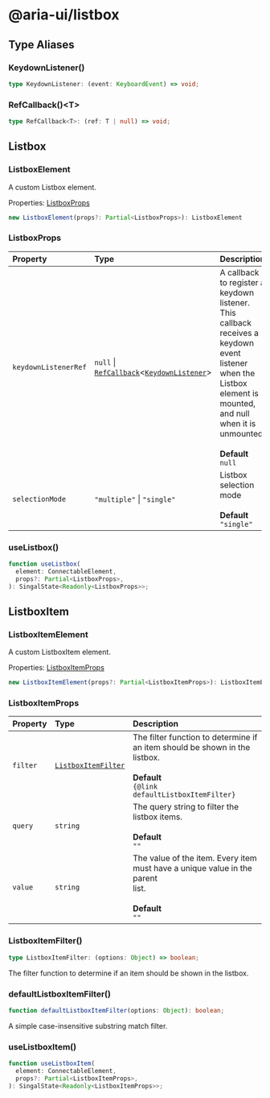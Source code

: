 # @aria-ui/listbox

## Type Aliases

### KeydownListener()

```ts
type KeydownListener: (event: KeyboardEvent) => void;
```

### RefCallback()\<T\>

```ts
type RefCallback<T>: (ref: T | null) => void;
```

## Listbox

### ListboxElement

A custom Listbox element.

Properties: [ListboxProps](README.md#listboxprops)

```ts
new ListboxElement(props?: Partial<ListboxProps>): ListboxElement
```

### ListboxProps

| Property | Type | Description |
| :-- | :-- | :-- |
| `keydownListenerRef` | `null` \| [`RefCallback`](README.md#refcallbackt)\<[`KeydownListener`](README.md#keydownlistener)\> | A callback to register a keydown listener. This callback receives a keydown<br />event listener when the Listbox element is mounted, and null when it is<br />unmounted.<br /><br />**Default**<br />`null` |
| `selectionMode` | `"multiple"` \| `"single"` | Listbox selection mode<br /><br />**Default**<br />`"single"` |

### useListbox()

```ts
function useListbox(
  element: ConnectableElement,
  props?: Partial<ListboxProps>,
): SingalState<Readonly<ListboxProps>>;
```

## ListboxItem

### ListboxItemElement

A custom ListboxItem element.

Properties: [ListboxItemProps](README.md#listboxitemprops)

```ts
new ListboxItemElement(props?: Partial<ListboxItemProps>): ListboxItemElement
```

### ListboxItemProps

| Property | Type | Description |
| :-- | :-- | :-- |
| `filter` | [`ListboxItemFilter`](README.md#listboxitemfilter) | The filter function to determine if an item should be shown in the listbox.<br /><br />**Default**<br />`{@link defaultListboxItemFilter}` |
| `query` | `string` | The query string to filter the listbox items.<br /><br />**Default**<br />`""` |
| `value` | `string` | The value of the item. Every item must have a unique value in the parent<br />list.<br /><br />**Default**<br />`""` |

### ListboxItemFilter()

```ts
type ListboxItemFilter: (options: Object) => boolean;
```

The filter function to determine if an item should be shown in the listbox.

### defaultListboxItemFilter()

```ts
function defaultListboxItemFilter(options: Object): boolean;
```

A simple case-insensitive substring match filter.

### useListboxItem()

```ts
function useListboxItem(
  element: ConnectableElement,
  props?: Partial<ListboxItemProps>,
): SingalState<Readonly<ListboxItemProps>>;
```
